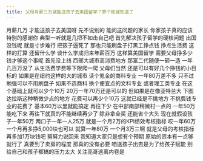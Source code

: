 ```yaml
---
title: 父母月薪三万就能送孩子去美国留学？算个账就知道了
---
```

月薪几万
才能送孩子去美国呀
先不说别的
能问这问题的家长
你家孩子真的应该特别的感谢你
典型一听就是几把不如击自己吧
首先解决孩子留学的硬核问题
出国没钱呢
就是寸步难行
把孩子逼死了
那也只能刷盘子打黑工挣点钱
挣点生活费
这样的打算
还留什么学
谈什么学成归来年薪百万
这样算美国留学
需要父母挣多少钱才够这个事呢
首先没上线
西部大城市高消费地方
那富二代随便一砸一造
一年几百万没了
从生活费学费等下限爬一爬
父母们当然
还是可以有好几个挣钱的小目标的
如果是在纽约这样的大的城市
读个氪金的商科专业
一年80万差不多
只不过勉强可以不用刷盘子
如果不选商科
换个便宜点的文科专业
或者理工类专业
在这个基础上就可以少个10万
20万一年70万还是可以的
但如果是在像亚特兰大
下图达拉斯这种稍微少点的地方
花费可以再少个10万
这就已经是不挑地方
不挑费钱专业的花费了
基本60万以里就能搞定
再往下少
在中部南部稍微村一点的
一年50万能吃下来
再往下就真的不能继续再少了
除非拿全奖
还能省个大头
现在就假设孩子一年50万
两口子一年一人25万
就是一个月2万的KPI绩效考核指标
哎一年60万
一个月再多挣5,000块也可以
就算一年80万
一个月3万三啊
就是父母的考核指标
再多加1万块钱吧
努努力说回来
我知道大家只是想有个预期
原始的资本有一点够就行了
真要到了卖房的程度
那真的没有必要
咱送孩子出去是为了给孩子赋能
别给自己和孩子都搞的压力太大
关注亮哥逃离内卷是
